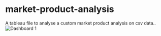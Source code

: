 # market-product-analysis
A tableau file to analyse a custom market product analysis on csv data..
![Dashboard 1](https://user-images.githubusercontent.com/119998021/214344310-3d137e8b-924c-46ce-a1a4-021a74327585.png)
